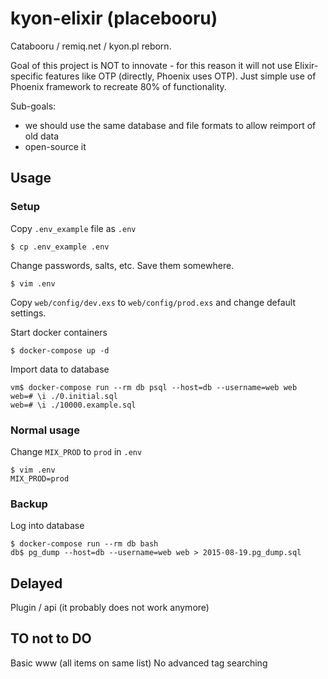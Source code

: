 # kyon-elixir (placebooru)

Catabooru / remiq.net / kyon.pl reborn.


Goal of this project is NOT to innovate - for this reason it will not use Elixir-specific features
like OTP (directly, Phoenix uses OTP). Just simple use of Phoenix framework to recreate 80% of functionality.

Sub-goals:
* we should use the same database and file formats to allow reimport of old data
* open-source it





## Usage

### Setup

Copy `.env_example` file as `.env`

    $ cp .env_example .env

Change passwords, salts, etc. Save them somewhere.

    $ vim .env

Copy `web/config/dev.exs` to `web/config/prod.exs` and change default settings.

Start docker containers

    $ docker-compose up -d

Import data to database

    vm$ docker-compose run --rm db psql --host=db --username=web web
    web=# \i ./0.initial.sql
    web=# \i ./10000.example.sql

### Normal usage

Change `MIX_PROD` to `prod` in `.env`

    $ vim .env
    MIX_PROD=prod

### Backup

Log into database

    $ docker-compose run --rm db bash
    db$ pg_dump --host=db --username=web web > 2015-08-19.pg_dump.sql

## Delayed

Plugin / api (it probably does not work anymore)

## TO not to DO

Basic www (all items on same list)
No advanced tag searching



